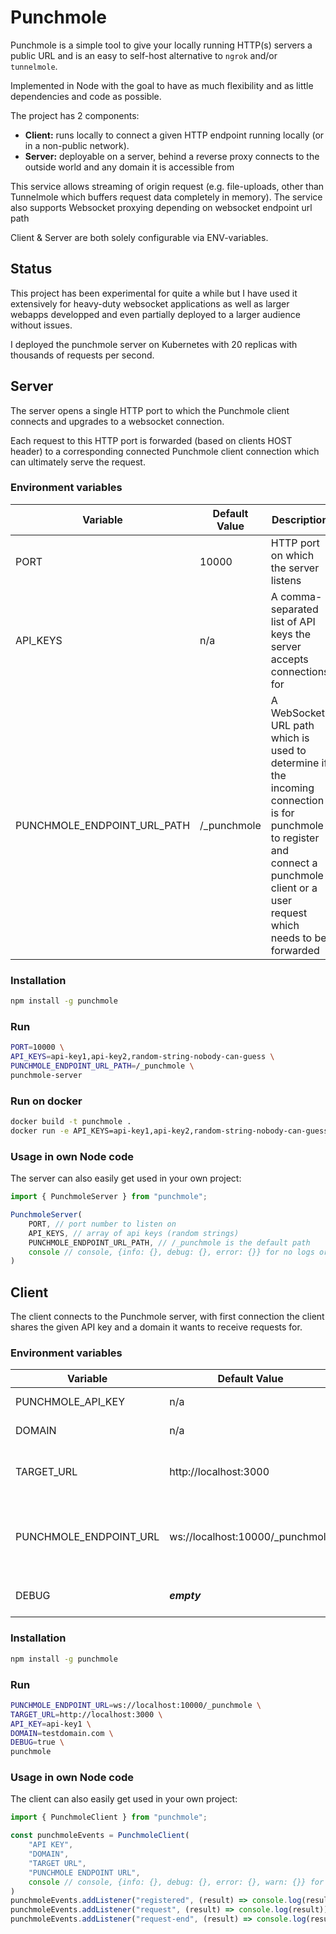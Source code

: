 # Punchmole

Punchmole is a simple tool to give your locally running HTTP(s) servers a public URL 
and is an easy to self-host alternative to `ngrok` and/or `tunnelmole`.

Implemented in Node with the goal to have as much flexibility and as little dependencies and code as possible.

The project has 2 components:
- **Client:** runs locally to connect a given HTTP endpoint running locally (or in a non-public network).
- **Server:** deployable on a server, behind a reverse proxy connects to the outside world and any domain it is accessible from

This service allows streaming of origin request (e.g. file-uploads, other than Tunnelmole which buffers request data completely in memory).
The service also supports Websocket proxying depending on websocket endpoint url path

Client & Server are both solely configurable via ENV-variables.

## Status

This project has been experimental for quite a while but I have used it extensively for heavy-duty websocket applications as well as larger webapps developped and even partially deployed to a larger audience without issues.

I deployed the punchmole server on Kubernetes with 20 replicas with thousands of requests per second.

## Server

The server opens a single HTTP port to which the Punchmole client connects and upgrades to a websocket connection.

Each request to this HTTP port is forwarded (based on clients HOST header) to a corresponding connected Punchmole
client connection which can ultimately serve the request.

### Environment variables

| Variable | Default Value | Description                                                                                                                                                                          |
|----------|---------------|--------------------------------------------------------------------------------------------------------------------------------------------------------------------------------------|
| PORT     | 10000         | HTTP port on which the server listens                                                                                                                                                |
| API_KEYS | n/a           | A comma-separated list of API keys the server accepts connections for                                                                                                                |
| PUNCHMOLE_ENDPOINT_URL_PATH | /_punchmole   | A WebSocket URL path which is used to determine if the incoming connection is for punchmole to register and connect a punchmole client or a user request which needs to be forwarded |


### Installation
```bash
npm install -g punchmole
```

### Run
```bash
PORT=10000 \
API_KEYS=api-key1,api-key2,random-string-nobody-can-guess \
PUNCHMOLE_ENDPOINT_URL_PATH=/_punchmole \
punchmole-server 
```

### Run on docker
```bash
docker build -t punchmole .
docker run -e API_KEYS=api-key1,api-key2,random-string-nobody-can-guess punchmole
```

### Usage in own Node code

The server can also easily get used in your own project:
```javascript
import { PunchmoleServer } from "punchmole";

PunchmoleServer(
    PORT, // port number to listen on
    API_KEYS, // array of api keys (random strings)
    PUNCHMOLE_ENDPOINT_URL_PATH, // /_punchmole is the default path
    console // console, {info: {}, debug: {}, error: {}} for no logs or e.g. an instance of log4js
)
```

## Client

The client connects to the Punchmole server, with first connection the client shares the given API key and a domain it wants
to receive requests for.


### Environment variables

| Variable               | Default Value                   | Description                                                                                                                                    |
|------------------------|---------------------------------|------------------------------------------------------------------------------------------------------------------------------------------------|
| PUNCHMOLE_API_KEY      | n/a                             | An API-key the server accepts                                                                                                                  |
| DOMAIN                 | n/a                             | The domain the client wants to receive requests for                                                                                            |
| TARGET_URL             | http://localhost:3000           | URL to which the incoming requests are forwarded to, either local or within the private network                                                |
| PUNCHMOLE_ENDPOINT_URL | ws://localhost:10000/_punchmole | Websocket URL of the Punchmole server, make sure if you want to change /_punchmole to adjust `PUNCHMOLE_ENDPOINT_URL_PATH` in punchmole server |
| DEBUG                  | ***empty***                     | Set to true (DEBUG=true) to enable detailed request logging                                                                                    |

### Installation
```bash
npm install -g punchmole
```

### Run
```bash
PUNCHMOLE_ENDPOINT_URL=ws://localhost:10000/_punchmole \
TARGET_URL=http://localhost:3000 \
API_KEY=api-key1 \
DOMAIN=testdomain.com \
DEBUG=true \
punchmole
```

### Usage in own Node code

The client can also easily get used in your own project:
```javascript
import { PunchmoleClient } from "punchmole";

const punchmoleEvents = PunchmoleClient(
    "API KEY",
    "DOMAIN",
    "TARGET URL",
    "PUNCHMOLE ENDPOINT URL",
    console // console, {info: {}, debug: {}, error: {}, warn: {}} for no logs or e.g. an instance of log4js
)
punchmoleEvents.addListener("registered", (result) => console.log(result))
punchmoleEvents.addListener("request", (result) => console.log(result))
punchmoleEvents.addListener("request-end", (result) => console.log(result))
```
